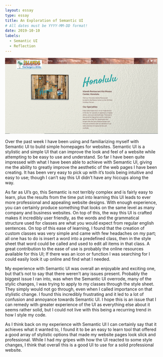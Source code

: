 ```yaml
---
layout: essay
type: essay
title: An Exploration of Semantic UI
# All dates must be YYYY-MM-DD format!
date: 2019-10-10
labels:
  - Semantic UI
  - Reflection
---
```

<img class="ui center spaced image" src="../images/recreation.png">

Over the past week I have been using and familiarizing myself with Semantic UI to build simple homepages for websites.  Semantic UI is a stylistic and simple UI that can improve the look and feel of a website while attempting to be easy to use and understand.  So far I have been quite impressed with what I have been able to achieve with Semantic UI, giving me the ability to greatly improve the aesthetic of the web pages I have been creating.  It has been very easy to pick up with it’s tools being intuitive and easy to use; though I can’t say this UI didn’t have any hiccups along the way.

As far as UI’s go, this Semantic is not terribly complex and is fairly easy to learn, plus the results from the time put into learning this UI leads to ever more professional and appealing website designs. With enough experience, you can certainly produce something that looks on the same level as many company and business websites.  On top of this, the way this UI is crafted makes it incredibly user friendly, as the words and the grammatical structure used for classes are what you would expect from regular english sentences.  On top of this ease of learning, I found that the creation of custom classes was very simple and came with few headaches on my part; all one has to do is insert a word into a predefined class, then in the style sheet that word could be called and used to edit all items in that class.  A great contribution to the ease of use is probably the online resources available for this UI; If there was an icon or function I was searching for I could easily look it up online and find what I needed. 

My experience with Semantic UI was overall an enjoyable and exciting one, but that’s not to say that there weren’t any issues present.  Probably the biggest issue I ran into, was when the Semantic UI overrode, many of the stylic changes, I was trying to apply to my classes through the style sheet.  They simply would not go through, even when I called importance on that stylistic change. I found this incredibly frustrating and it led to a lot of confusion and annoyance towards Semantic UI.  I hope this is an issue that I can remedy with greater experience of the UI as everything else about it seems rather solid, but I could not live with this being a recurring trend in how I style my code. 

As I think back on my experience with Semantic UI I can certainly say that it achieves what it wanted to, I found it to be an easy to learn tool that offered a good array of stylistic options that made my website pages look slick and professional.  While I had my gripes with how the UI reacted to some style changes, I think that overall this is a good UI to use for a solid professional website.
